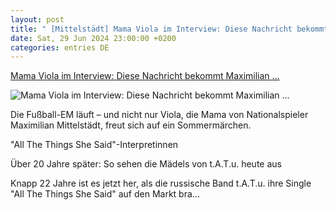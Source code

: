 ```yaml
---
layout: post
title: " [Mittelstädt] Mama Viola im Interview: Diese Nachricht bekommt Maximilian ..."
date: Sat, 29 Jun 2024 23:00:00 +0200
categories: entries DE
---
```

[Mama Viola im Interview: Diese Nachricht bekommt Maximilian ...](https://www.bildderfrau.de/unterhaltung/promis/em-interview-mittelstaedt-127730/)

![Mama Viola im Interview: Diese Nachricht bekommt Maximilian ...](https://www.bildderfrau.de/BilderBdF/unterhaltung/promis/132729/image-thumb__132729__opengraph/em-viola-mittelstaedt.jpg)

Die Fußball-EM läuft – und nicht nur Viola, die Mama von Nationalspieler Maximilian Mittelstädt, freut sich auf ein Sommermärchen.

"All The Things She Said"-Interpretinnen

Über 20 Jahre später: So sehen die Mädels von t.A.T.u. heute aus

Knapp 22 Jahre ist es jetzt her, als die russische Band t.A.T.u. ihre Single "All The Things She Said" auf den Markt bra...

